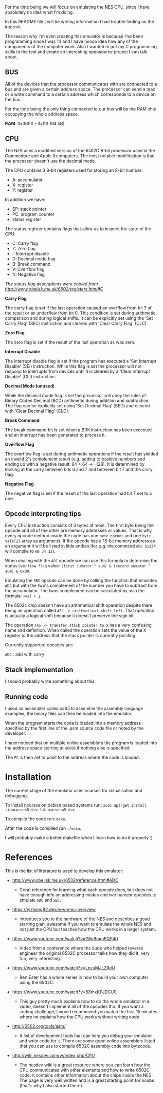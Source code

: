

For the time being we will focus on emulating the NES CPU, since I have absolutely no idea what I'm doing.

In this README file I will be writing information I had trouble finding on the internet.

The reason why I'm even creating this emulator is because I've been programming since I was 14 and I have noooo idea how any of the components of the computer work. Also I wanted to put my C programming skills to the test and create an interesting opensource project I can talk about.



## BUS

All of the devices that the processor communicates with are connected to a bus and are given a certain address space. The processor can send a read or a write command to a certain address which corresponds to a device on the bus.

For the time being the only thing connected to our bus will be the RAM chip occupying the whole address space.

**RAM**: 0x0000 - 0xffff (64 kB)




## CPU

The NES uses a modified version of the 6502C 8-bit processor used in the Commodore and Apple II computers. The most notable modification is that the processor doesn't use the decimal mode.

The CPU contains 3 8-bit registers used for storing an 8-bit number:
 - A: accumulator
 - X: register
 - Y: register

In addition we have:
 - SP: stack pointer
 - PC: program counter
 - status register

The status register contains flags that allow us to inspect the state of the CPU:
 - C: Carry flag
 - Z: Zero flag
 - I: Interrupt disable
 - D: Decimal mode flag
 - B: Break command
 - V: Overflow flag
 - N: Negative flag
   

*The status flag descriptions were copied from http://www.obelisk.me.uk/6502/registers.html#C*

**Carry Flag**

The carry flag is set if the last operation caused an overflow from bit 7 of the result or an underflow from bit 0. This condition is set during arithmetic, comparison and during logical shifts. It can be explicitly set using the 'Set Carry Flag' (SEC) instruction and cleared with 'Clear Carry Flag' (CLC).

**Zero Flag**

The zero flag is set if the result of the last operation as was zero.

**Interrupt Disable**

The interrupt disable flag is set if the program has executed a 'Set Interrupt Disable' (SEI) instruction. While this flag is set the processor will not respond to interrupts from devices until it is cleared by a 'Clear Interrupt Disable' (CLI) instruction.

**Decimal Mode (unused)**

While the decimal mode flag is set the processor will obey the rules of Binary Coded Decimal (BCD) arithmetic during addition and subtraction. The flag can be explicitly set using 'Set Decimal Flag' (SED) and cleared with 'Clear Decimal Flag' (CLD).

**Break Command**

The break command bit is set when a BRK instruction has been executed and an interrupt has been generated to process it.

**Overflow Flag**

The overflow flag is set during arithmetic operations if the result has yielded an invalid 2's complement result (e.g. adding to positive numbers and ending up with a negative result: 64 + 64 => -128). It is determined by looking at the carry between bits 6 and 7 and between bit 7 and the carry flag.

**Negative Flag**

The negative flag is set if the result of the last operation had bit 7 set to a one. 



## Opcode interpreting tips

Every CPU instruction consists of 3 bytes at most. The first byte being the opcode and all of the other are memory addresses or values. That is why every opcode method inside the code has one `byte opcode` and one `byte vals[2]` array as arguments. If the opcode has a 16-bit memory address as an argument it will be listed in little endian (for e.g. the command `ADC $1234` will compile to `60 34 12`). 

When dealing with the `ADC` opcode we can use this formula to determine the status `Overflow flag` value:  `(first_sumator ^ sum) & (second_sumator ^ sum) & 0x80`.

Emulating the `SBC` opcode can be done by calling the function that emulates `ADC` but with the two's complement of the number you have to subtract from the accumulator. The twos complement can be calculated by usin the formula: `~val + 1`.

The 6502c chip doesn't have an arithmetical shift operation despite there being an operation called `ASL -> arithmetical shift left`. That operation is actually a logical shift because it doesn't preserve the sign bit.

The operation `TXS -> transfer stack pointer to X` has a very confusing name and definition. When called the operation sets the value of the X register to the address that the stack pointer is currently pointing.


Currently supported opcodes are:

`ADC` : add with carry


## Stack implementation

I should probably write something about this.


## Running code

I used an assembler called xa65 to assemble the assembly language examples, the binary files can then be loaded into the emulator.

When the program starts the code is loaded into a memory address specified by the first line of the .asm source code file or noted by the developer.

I have noticed that on multiple online assemblers the program is loaded into the address space starting at `$6000` if nothing else is specified.

The `PC` is then set to point to the address where the code is loaded.


# Installation

The current stage of the emulator uses ncurses for vizualisation and debugging.

To install ncurses on debian based systems run:
`sudo apt-get install libncurses5-dev libncursesw5-dev`

To compile the code run: `make`.

After the code is compiled run `./main`.

I will probably make a better makefile when I learn how to do it properly :)

# References

This is the list of literature is used to develop this emulator: 

- http://www.obelisk.me.uk/6502/reference.html#ADC
  - Great reference for learning what each opcode does, but does not have enough info on addressing modes and two hardest opcodes to emulate `ADC` and `SBC`.
- https://yizhang82.dev/nes-emu-overview
  - Introduces you to the hardware of the NES and describes a good starting plan, awesome if you want to emulate the whole NES and not just the CPU but teaches how the CPU works in a larger system.
- https://www.youtube.com/watch?v=fWqBmmPQP40
  - Video from a conference where the dude who helped reverse engineer the original 6502C processor talks how they did it, very fun, very interesting.
- https://www.youtube.com/watch?v=LnzuMJLZRdU
  - Ben Eater has a whole series in how to build your own computer using the 6502C.

- https://www.youtube.com/watch?v=8XmxKPJDGU0
  - This guy pretty much explains how to do the whole emulator in a video, doesn't implement all of the opcodes tho. If you want a coding challenge, I would recommend you watch the first 15 minutes where he explains how the CPU works without writing code.
- http://6502.org/tools/asm/
  - A list of development tools that can help you debug your emulator and write code for it. There are some great online assemblers listed that you can use to compile 6502C assembly code into bytecode.
- http://wiki.nesdev.com/w/index.php/CPU
  - The nesdev wiki is a great resource where you can learn how the CPU communicates with other elements and how to write 6502C code. It contains other information about the chips inside the NES. The page is very well written and is a great starting point for noobs (that's why I also started there).


